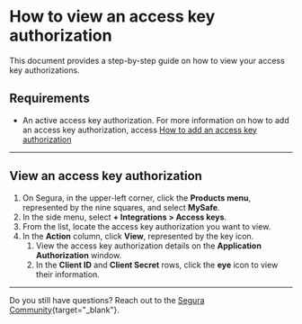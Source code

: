 # How to view an access key authorization

This document provides a step-by-step guide on how to view your access key authorizations.

## Requirements

* An active access key authorization. For more information on how to add an access key authorization, access [How to add an access key authorization](/v4/docs/mysafe-how-to-add-an-access-key-authorization)

***
## View an access key authorization

1. On Segura, in the upper-left corner, click the **Products menu**, represented by the nine squares, and select **MySafe**.
2. In the side menu, select **+ Integrations > Access keys**.
3. From the list, locate the access key authorization you want to view.
4. In the **Action** column, click **View**, represented by the key icon.
    1. View the access key authorization details on the **Application Authorization** window.
    2. In the **Client ID** and **Client Secret** rows, click the **eye** icon to view their information.


***

Do you still have questions? Reach out to the  [Segura Community](https://community.Segura.io/){target="_blank"}.